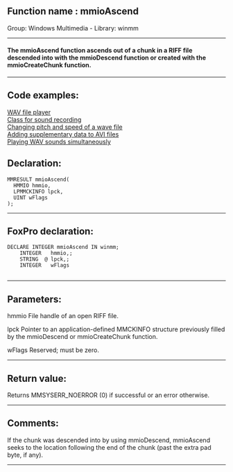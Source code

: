 
## Function name : mmioAscend
Group: Windows Multimedia - Library: winmm    
***  


#### The mmioAscend function ascends out of a chunk in a RIFF file descended into with the mmioDescend function or created with the mmioCreateChunk function.
***  


## Code examples:
[WAV file player](../../samples/sample_417.md)  
[Class for sound recording](../../samples/sample_420.md)  
[Changing pitch and speed of a wave file](../../samples/sample_422.md)  
[Adding supplementary data to AVI files](../../samples/sample_481.md)  
[Playing WAV sounds simultaneously](../../samples/sample_523.md)  

## Declaration:
```foxpro  
MMRESULT mmioAscend(
  HMMIO hmmio,
  LPMMCKINFO lpck,
  UINT wFlags
);  
```  
***  


## FoxPro declaration:
```foxpro  
DECLARE INTEGER mmioAscend IN winmm;
	INTEGER   hmmio,;
	STRING  @ lpck,;
	INTEGER   wFlags
  
```  
***  


## Parameters:
hmmio 
File handle of an open RIFF file. 

lpck 
Pointer to an application-defined MMCKINFO structure previously filled by the mmioDescend or mmioCreateChunk function. 

wFlags 
Reserved; must be zero.   
***  


## Return value:
Returns MMSYSERR_NOERROR (0) if successful or an error otherwise.  
***  


## Comments:
If the chunk was descended into by using mmioDescend, mmioAscend seeks to the location following the end of the chunk (past the extra pad byte, if any).  
  
***  

